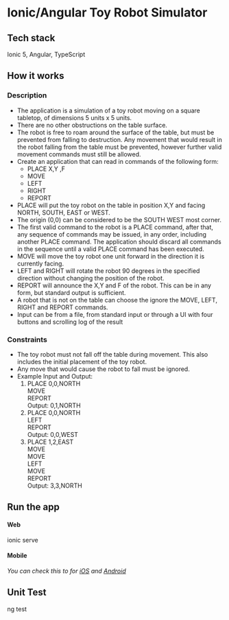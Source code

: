 # Ionic/Angular Toy Robot Simulator
## Tech stack
Ionic 5, Angular, TypeScript
## How it works
### Description
* The application is a simulation of a toy robot moving on a square tabletop, of dimensions 5 units x 5 units.
* There are no other obstructions on the table surface.
* The robot is free to roam around the surface of the table, but must be prevented from falling to destruction. Any movement that would result in the robot falling from the table must be prevented, however further valid movement commands must still be allowed.
* Create an application that can read in commands of the following form: 
    * PLACE X,Y ,F
    * MOVE
    * LEFT
    * RIGHT
    * REPORT
* PLACE will put the toy robot on the table in position X,Y and facing NORTH, SOUTH, EAST or WEST.
* The origin (0,0) can be considered to be the SOUTH WEST most corner.
* The first valid command to the robot is a PLACE command, after that, any sequence of commands may be issued, in any order, including another PLACE command. The
application should discard all commands in the sequence until a valid PLACE
command has been executed.
* MOVE will move the toy robot one unit forward in the direction it is currently facing.
* LEFT and RIGHT will rotate the robot 90 degrees in the specified direction without
changing the position of the robot.
* REPORT will announce the X,Y and F of the robot. This can be in any form, but
standard output is sufficient.
* A robot that is not on the table can choose the ignore the MOVE, LEFT, RIGHT and
REPORT commands.
* Input can be from a file, from standard input or through a UI with four buttons and
scrolling log of the result

### Constraints
* The toy robot must not fall off the table during movement. This also includes the initial placement of the toy robot.
* Any move that would cause the robot to fall must be ignored.
* Example Input and Output:
    1. PLACE 0,0,NORTH
    <br>MOVE
    <br>REPORT
    <br>Output: 0,1,NORTH
    1. PLACE 0,0,NORTH
    <br>LEFT
    <br>REPORT
    <br>Output: 0,0,WEST
    1. PLACE 1,2,EAST
    <br>MOVE
    <br>MOVE
    <br>LEFT
    <br>MOVE
    <br>REPORT
    <br>Output: 3,3,NORTH
    
## Run the app
#### Web
ionic serve
#### Mobile

*You can check this to for [iOS](https://ionicframework.com/docs/developing/ios) and [Android](https://ionicframework.com/docs/developing/android)* 
## Unit Test
ng test
